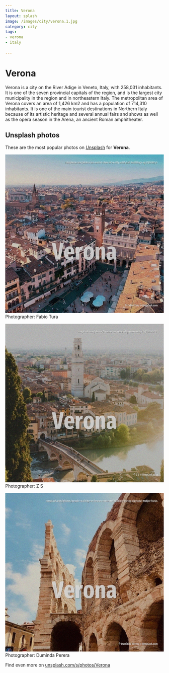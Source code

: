```yaml
---
title: Verona
layout: splash
image: /images/city/verona.1.jpg
category: city
tags:
- verona
- italy

---
```

# Verona

Verona  is a city on the River Adige in Veneto, Italy, with 258,031 inhabitants. It is one of the seven provincial capitals of the region, and is the largest city municipality in  the region and in northeastern Italy. The metropolitan area of Verona covers an area of 1,426 km2  and has a population of 714,310  inhabitants. It is one of the main tourist destinations in Northern Italy because of its artistic heritage and  several annual fairs and shows as well as the opera season in the Arena, an ancient Roman  amphitheater.  

 
## Unsplash photos
These are the most popular photos on [Unsplash](https://unsplash.com) for **Verona**.
 
![Verona](/images/city/verona.1.jpg)
Photographer:  Fabio Tura
 
![Verona](/images/city/verona.2.jpg)
Photographer:  Z S
 
![Verona](/images/city/verona.3.jpg)
Photographer:  Duminda Perera
 
Find even more on [unsplash.com/s/photos/Verona](https://unsplash.com/s/photos/Verona)
 
